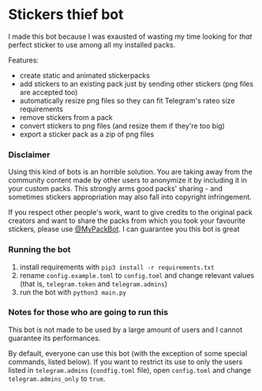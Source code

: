 # Stickers thief bot

I made this bot because I was exausted of wasting my time looking for _that_ perfect sticker to use among all my installed packs.

Features:

- create static and animated stickerpacks
- add stickers to an existing pack just by sending other stickers (png files are accepted too)
- automatically resize png files so they can fit Telegram's rateo size requirements
- remove stickers from a pack
- convert stickers to png files (and resize them if they're too big)
- export a sticker pack as a zip of png files

### Disclaimer

Using this kind of bots is an horrible solution. You are taking away from the community content made by other users to anonymize it by including it in your custom packs. This strongly arms good packs' sharing - and sometimes stickers appropriation may also fall into copyright infringement.

If you respect other people's work, want to give credits to the original pack creators and want to share the packs from which you took your favourite stickers, please use [@MyPackBot](https://t.me/MyPackBot). I can guarantee you this bot is great

### Running the bot

1. install requirements with `pip3 install -r requirements.txt`
2. rename `config.example.toml` to `config.toml` and change relevant values (that is, `telegram.token` and `telegram.admins`)
3. run the bot with `python3 main.py`

### Notes for those who are going to run this

This bot is not made to be used by a large amount of users and I cannot guarantee its performances.

By default, everyone can use this bot (with the exception of some special commands, listed below). If you want to restrict its use to only the users listed in `telegram.admins` (`condfig.toml` file), open `config.toml` and change `telegram.admins_only` to `true`.
 
